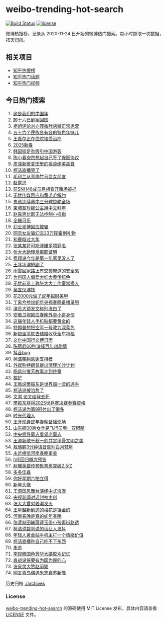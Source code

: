 # weibo-trending-hot-search

[![Build Status](https://github.com/justjavac/weibo-trending-hot-search/workflows/ci/badge.svg?branch=master)](https://github.com/justjavac/weibo-trending-hot-search/actions)
[![license](https://img.shields.io/github/license/justjavac/weibo-trending-hot-search)](https://github.com/justjavac/weibo-trending-hot-search/blob/master/LICENSE)

微博热搜榜，记录从 2020-11-24 日开始的微博热门搜索。每小时抓取一次数据，按天[归档](./archives)。

## 相关项目

- [知乎热搜榜](https://github.com/justjavac/zhihu-trending-top-search)
- [知乎热门话题](https://github.com/justjavac/zhihu-trending-hot-questions)
- [知乎热门视频](https://github.com/justjavac/zhihu-trending-hot-video)

## 今日热门搜索

<!-- BEGIN -->
<!-- 最后更新时间 Mon Jan 27 2025 04:18:01 GMT+0800 (China Standard Time) -->

1. [这是我们的中国年](https://s.weibo.com//weibo?q=%23%E8%BF%99%E6%98%AF%E6%88%91%E4%BB%AC%E7%9A%84%E4%B8%AD%E5%9B%BD%E5%B9%B4%23&Refer=new_time)
1. [颜十六已到案回国](https://s.weibo.com//weibo?q=%23%E9%A2%9C%E5%8D%81%E5%85%AD%E5%B7%B2%E5%88%B0%E6%A1%88%E5%9B%9E%E5%9B%BD%23&t=31&band_rank=1&Refer=top)
1. [柜姐评论刘亦菲微胖店铺正常运营](https://s.weibo.com//weibo?q=%23%E6%9F%9C%E5%A7%90%E8%AF%84%E8%AE%BA%E5%88%98%E4%BA%A6%E8%8F%B2%E5%BE%AE%E8%83%96%E5%BA%97%E9%93%BA%E6%AD%A3%E5%B8%B8%E8%BF%90%E8%90%A5%23&t=31&band_rank=2&Refer=top)
1. [五十六个民族各有各的特色年味儿](https://s.weibo.com//weibo?q=%23%E4%BA%94%E5%8D%81%E5%85%AD%E4%B8%AA%E6%B0%91%E6%97%8F%E5%90%84%E6%9C%89%E5%90%84%E7%9A%84%E7%89%B9%E8%89%B2%E5%B9%B4%E5%91%B3%E5%84%BF%23&t=31&band_rank=3&Refer=top)
1. [王嘉尔正在住院接受治疗](https://s.weibo.com//weibo?q=%23%E7%8E%8B%E5%98%89%E5%B0%94%E6%AD%A3%E5%9C%A8%E4%BD%8F%E9%99%A2%E6%8E%A5%E5%8F%97%E6%B2%BB%E7%96%97%23&t=31&band_rank=4&Refer=top)
1. [2025新春](https://s.weibo.com//weibo?q=%232025%E6%96%B0%E6%98%A5%23&t=31&band_rank=38&Refer=top)
1. [韩国铆足劲吸引中国游客](https://s.weibo.com//weibo?q=%23%E9%9F%A9%E5%9B%BD%E9%93%86%E8%B6%B3%E5%8A%B2%E5%90%B8%E5%BC%95%E4%B8%AD%E5%9B%BD%E6%B8%B8%E5%AE%A2%23&t=31&band_rank=13&Refer=top)
1. [陈小春突然想起自己签了保密协议](https://s.weibo.com//weibo?q=%E9%99%88%E5%B0%8F%E6%98%A5%E7%AA%81%E7%84%B6%E6%83%B3%E8%B5%B7%E8%87%AA%E5%B7%B1%E7%AD%BE%E4%BA%86%E4%BF%9D%E5%AF%86%E5%8D%8F%E8%AE%AE&t=31&band_rank=2&Refer=top)
1. [周深新歌麦田里的摇滚绝美高音](https://s.weibo.com//weibo?q=%23%E5%91%A8%E6%B7%B1%E6%96%B0%E6%AD%8C%E9%BA%A6%E7%94%B0%E9%87%8C%E7%9A%84%E6%91%87%E6%BB%9A%E7%BB%9D%E7%BE%8E%E9%AB%98%E9%9F%B3%23&t=31&band_rank=40&Refer=top)
1. [柯洁直播哭了](https://s.weibo.com//weibo?q=%23%E6%9F%AF%E6%B4%81%E7%9B%B4%E6%92%AD%E5%93%AD%E4%BA%86%23&t=31&band_rank=5&Refer=top)
1. [毛利兰从青梅竹马变女朋友](https://s.weibo.com//weibo?q=%E6%AF%9B%E5%88%A9%E5%85%B0%E4%BB%8E%E9%9D%92%E6%A2%85%E7%AB%B9%E9%A9%AC%E5%8F%98%E5%A5%B3%E6%9C%8B%E5%8F%8B&t=31&band_rank=9&Refer=top)
1. [赵露思](https://s.weibo.com//weibo?q=%E8%B5%B5%E9%9C%B2%E6%80%9D&t=31&band_rank=16&Refer=top)
1. [前SNH48成员吕相宜开赌场被抓](https://s.weibo.com//weibo?q=%23%E5%89%8DSNH48%E6%88%90%E5%91%98%E5%90%95%E7%9B%B8%E5%AE%9C%E5%BC%80%E8%B5%8C%E5%9C%BA%E8%A2%AB%E6%8A%93%23&t=31&band_rank=7&Refer=top)
1. [无忧传媒回应和黄毛毛解约](https://s.weibo.com//weibo?q=%23%E6%97%A0%E5%BF%A7%E4%BC%A0%E5%AA%92%E5%9B%9E%E5%BA%94%E5%92%8C%E9%BB%84%E6%AF%9B%E6%AF%9B%E8%A7%A3%E7%BA%A6%23&t=31&band_rank=18&Refer=top)
1. [男孩连续命中三分球惊艳全场](https://s.weibo.com//weibo?q=%23%E7%94%B7%E5%AD%A9%E8%BF%9E%E7%BB%AD%E5%91%BD%E4%B8%AD%E4%B8%89%E5%88%86%E7%90%83%E6%83%8A%E8%89%B3%E5%85%A8%E5%9C%BA%23&t=31&band_rank=18&Refer=top)
1. [柬埔寨珍娜公主用中文拜年](https://s.weibo.com//weibo?q=%23%E6%9F%AC%E5%9F%94%E5%AF%A8%E7%8F%8D%E5%A8%9C%E5%85%AC%E4%B8%BB%E7%94%A8%E4%B8%AD%E6%96%87%E6%8B%9C%E5%B9%B4%23&t=31&band_rank=14&Refer=top)
1. [赵露思比耶无法控制小拇指](https://s.weibo.com//weibo?q=%23%E8%B5%B5%E9%9C%B2%E6%80%9D%E6%AF%94%E8%80%B6%E6%97%A0%E6%B3%95%E6%8E%A7%E5%88%B6%E5%B0%8F%E6%8B%87%E6%8C%87%23&t=31&band_rank=11&Refer=top)
1. [全糖可乐](https://s.weibo.com//weibo?q=%23%E5%85%A8%E7%B3%96%E5%8F%AF%E4%B9%90%23&t=31&band_rank=30&Refer=top)
1. [幻云发博回应被骗](https://s.weibo.com//weibo?q=%23%E5%B9%BB%E4%BA%91%E5%8F%91%E5%8D%9A%E5%9B%9E%E5%BA%94%E8%A2%AB%E9%AA%97%23&t=31&band_rank=48&Refer=top)
1. [网恋女友骗幻云23万挥霍刷礼物](https://s.weibo.com//weibo?q=%23%E7%BD%91%E6%81%8B%E5%A5%B3%E5%8F%8B%E9%AA%97%E5%B9%BB%E4%BA%9123%E4%B8%87%E6%8C%A5%E9%9C%8D%E5%88%B7%E7%A4%BC%E7%89%A9%23&t=31&band_rank=24&Refer=top)
1. [和鹿晗过大年](https://s.weibo.com//weibo?q=%23%E5%92%8C%E9%B9%BF%E6%99%97%E8%BF%87%E5%A4%A7%E5%B9%B4%23&t=31&band_rank=29&Refer=top)
1. [张某某将可能涉嫌多项罪名](https://s.weibo.com//weibo?q=%23%E5%BC%A0%E6%9F%90%E6%9F%90%E5%B0%86%E5%8F%AF%E8%83%BD%E6%B6%89%E5%AB%8C%E5%A4%9A%E9%A1%B9%E7%BD%AA%E5%90%8D%23&t=31&band_rank=21&Refer=top)
1. [张大大助理发离职证明](https://s.weibo.com//weibo?q=%23%E5%BC%A0%E5%A4%A7%E5%A4%A7%E5%8A%A9%E7%90%86%E5%8F%91%E7%A6%BB%E8%81%8C%E8%AF%81%E6%98%8E%23&t=31&band_rank=22&Refer=top)
1. [费翔说今年是第一年家里没人了](https://s.weibo.com//weibo?q=%23%E8%B4%B9%E7%BF%94%E8%AF%B4%E4%BB%8A%E5%B9%B4%E6%98%AF%E7%AC%AC%E4%B8%80%E5%B9%B4%E5%AE%B6%E9%87%8C%E6%B2%A1%E4%BA%BA%E4%BA%86%23&t=31&band_rank=23&Refer=top)
1. [王冰冰演短剧了](https://s.weibo.com//weibo?q=%23%E7%8E%8B%E5%86%B0%E5%86%B0%E6%BC%94%E7%9F%AD%E5%89%A7%E4%BA%86%23&t=31&band_rank=23&Refer=top)
1. [雨雪回家路上有交警带道的安全感](https://s.weibo.com//weibo?q=%23%E9%9B%A8%E9%9B%AA%E5%9B%9E%E5%AE%B6%E8%B7%AF%E4%B8%8A%E6%9C%89%E4%BA%A4%E8%AD%A6%E5%B8%A6%E9%81%93%E7%9A%84%E5%AE%89%E5%85%A8%E6%84%9F%23&t=31&band_rank=25&Refer=top)
1. [为何国人偏爱大红大黄传统色](https://s.weibo.com//weibo?q=%23%E4%B8%BA%E4%BD%95%E5%9B%BD%E4%BA%BA%E5%81%8F%E7%88%B1%E5%A4%A7%E7%BA%A2%E5%A4%A7%E9%BB%84%E4%BC%A0%E7%BB%9F%E8%89%B2%23&t=31&band_rank=24&Refer=top)
1. [无忧前员工称张大大工作室常换人](https://s.weibo.com//weibo?q=%23%E6%97%A0%E5%BF%A7%E5%89%8D%E5%91%98%E5%B7%A5%E7%A7%B0%E5%BC%A0%E5%A4%A7%E5%A4%A7%E5%B7%A5%E4%BD%9C%E5%AE%A4%E5%B8%B8%E6%8D%A2%E4%BA%BA%23&t=31&band_rank=27&Refer=top)
1. [吴宣仪演技](https://s.weibo.com//weibo?q=%23%E5%90%B4%E5%AE%A3%E4%BB%AA%E6%BC%94%E6%8A%80%23&t=31&band_rank=12&Refer=top)
1. [花2000元做了蛇年招财美甲](https://s.weibo.com//weibo?q=%E8%8A%B12000%E5%85%83%E5%81%9A%E4%BA%86%E8%9B%87%E5%B9%B4%E6%8B%9B%E8%B4%A2%E7%BE%8E%E7%94%B2&t=31&band_rank=49&Refer=top)
1. [丁禹兮参加蛇年央视春晚备播录制](https://s.weibo.com//weibo?q=%23%E4%B8%81%E7%A6%B9%E5%85%AE%E5%8F%82%E5%8A%A0%E8%9B%87%E5%B9%B4%E5%A4%AE%E8%A7%86%E6%98%A5%E6%99%9A%E5%A4%87%E6%92%AD%E5%BD%95%E5%88%B6%23&t=31&band_rank=38&Refer=top)
1. [演员大锁发文称别洗白了](https://s.weibo.com//weibo?q=%23%E6%BC%94%E5%91%98%E5%A4%A7%E9%94%81%E5%8F%91%E6%96%87%E7%A7%B0%E5%88%AB%E6%B4%97%E7%99%BD%E4%BA%86%23&t=31&band_rank=31&Refer=top)
1. [安徽卫视回应春晚外卖小哥身份](https://s.weibo.com//weibo?q=%23%E5%AE%89%E5%BE%BD%E5%8D%AB%E8%A7%86%E5%9B%9E%E5%BA%94%E6%98%A5%E6%99%9A%E5%A4%96%E5%8D%96%E5%B0%8F%E5%93%A5%E8%BA%AB%E4%BB%BD%23&t=31&band_rank=50&Refer=top)
1. [这届年轻人手机贴都要黄金的](https://s.weibo.com//weibo?q=%23%E8%BF%99%E5%B1%8A%E5%B9%B4%E8%BD%BB%E4%BA%BA%E6%89%8B%E6%9C%BA%E8%B4%B4%E9%83%BD%E8%A6%81%E9%BB%84%E9%87%91%E7%9A%84%23&t=31&band_rank=6&Refer=top)
1. [特朗普想把空军一号改为深蓝色](https://s.weibo.com//weibo?q=%23%E7%89%B9%E6%9C%97%E6%99%AE%E6%83%B3%E6%8A%8A%E7%A9%BA%E5%86%9B%E4%B8%80%E5%8F%B7%E6%94%B9%E4%B8%BA%E6%B7%B1%E8%93%9D%E8%89%B2%23&t=31&band_rank=50&Refer=top)
1. [新娘坐高铁去结婚收获全车祝福](https://s.weibo.com//weibo?q=%23%E6%96%B0%E5%A8%98%E5%9D%90%E9%AB%98%E9%93%81%E5%8E%BB%E7%BB%93%E5%A9%9A%E6%94%B6%E8%8E%B7%E5%85%A8%E8%BD%A6%E7%A5%9D%E7%A6%8F%23&t=31&band_rank=8&Refer=top)
1. [文化中国行文博日历](https://s.weibo.com//weibo?q=%23%E6%96%87%E5%8C%96%E4%B8%AD%E5%9B%BD%E8%A1%8C%E6%96%87%E5%8D%9A%E6%97%A5%E5%8E%86%23&t=31&band_rank=36&Refer=top)
1. [陈丽君60秒演绎百年越剧情](https://s.weibo.com//weibo?q=%23%E9%99%88%E4%B8%BD%E5%90%9B60%E7%A7%92%E6%BC%94%E7%BB%8E%E7%99%BE%E5%B9%B4%E8%B6%8A%E5%89%A7%E6%83%85%23&t=31&band_rank=26&Refer=top)
1. [抖音bug](https://s.weibo.com//weibo?q=%E6%8A%96%E9%9F%B3bug&t=31&band_rank=42&Refer=top)
1. [柯洁鞠躬感谢支持者](https://s.weibo.com//weibo?q=%23%E6%9F%AF%E6%B4%81%E9%9E%A0%E8%BA%AC%E6%84%9F%E8%B0%A2%E6%94%AF%E6%8C%81%E8%80%85%23&t=31&band_rank=39&Refer=top)
1. [外媒称特朗普提出清理加沙计划](https://s.weibo.com//weibo?q=%23%E5%A4%96%E5%AA%92%E7%A7%B0%E7%89%B9%E6%9C%97%E6%99%AE%E6%8F%90%E5%87%BA%E6%B8%85%E7%90%86%E5%8A%A0%E6%B2%99%E8%AE%A1%E5%88%92%23&t=31&band_rank=10&Refer=top)
1. [杨紫何惟芳故事走到终章](https://s.weibo.com//weibo?q=%23%E6%9D%A8%E7%B4%AB%E4%BD%95%E6%83%9F%E8%8A%B3%E6%95%85%E4%BA%8B%E8%B5%B0%E5%88%B0%E7%BB%88%E7%AB%A0%23&t=31&band_rank=32&Refer=top)
1. [棍铲](https://s.weibo.com//weibo?q=%E6%A3%8D%E9%93%B2&t=31&band_rank=36&Refer=top)
1. [王皓说樊振东是世界超一流的选手](https://s.weibo.com//weibo?q=%23%E7%8E%8B%E7%9A%93%E8%AF%B4%E6%A8%8A%E6%8C%AF%E4%B8%9C%E6%98%AF%E4%B8%96%E7%95%8C%E8%B6%85%E4%B8%80%E6%B5%81%E7%9A%84%E9%80%89%E6%89%8B%23&t=31&band_rank=15&Refer=top)
1. [柯洁说被治愈了](https://s.weibo.com//weibo?q=%23%E6%9F%AF%E6%B4%81%E8%AF%B4%E8%A2%AB%E6%B2%BB%E6%84%88%E4%BA%86%23&t=31&band_rank=31&Refer=top)
1. [文淇 论文给我去死](https://s.weibo.com//weibo?q=%E6%96%87%E6%B7%87%20%E8%AE%BA%E6%96%87%E7%BB%99%E6%88%91%E5%8E%BB%E6%AD%BB&t=31&band_rank=47&Refer=top)
1. [樊振东获得2025世乒赛决赛参赛资格](https://s.weibo.com//weibo?q=%23%E6%A8%8A%E6%8C%AF%E4%B8%9C%E8%8E%B7%E5%BE%972025%E4%B8%96%E4%B9%92%E8%B5%9B%E5%86%B3%E8%B5%9B%E5%8F%82%E8%B5%9B%E8%B5%84%E6%A0%BC%23&t=31&band_rank=39&Refer=top)
1. [柯洁说为第9冠付出了很多](https://s.weibo.com//weibo?q=%23%E6%9F%AF%E6%B4%81%E8%AF%B4%E4%B8%BA%E7%AC%AC9%E5%86%A0%E4%BB%98%E5%87%BA%E4%BA%86%E5%BE%88%E5%A4%9A%23&t=31&band_rank=32&Refer=top)
1. [时光代理人](https://s.weibo.com//weibo?q=%E6%97%B6%E5%85%89%E4%BB%A3%E7%90%86%E4%BA%BA&t=31&band_rank=48&Refer=top)
1. [王菲现身蛇年春晚备播现场](https://s.weibo.com//weibo?q=%23%E7%8E%8B%E8%8F%B2%E7%8E%B0%E8%BA%AB%E8%9B%87%E5%B9%B4%E6%98%A5%E6%99%9A%E5%A4%87%E6%92%AD%E7%8E%B0%E5%9C%BA%23&t=31&band_rank=19&Refer=top)
1. [山东舰00后女兵是飞行员另一双眼睛](https://s.weibo.com//weibo?q=%23%E5%B1%B1%E4%B8%9C%E8%88%B000%E5%90%8E%E5%A5%B3%E5%85%B5%E6%98%AF%E9%A3%9E%E8%A1%8C%E5%91%98%E5%8F%A6%E4%B8%80%E5%8F%8C%E7%9C%BC%E7%9D%9B%23&t=31&band_rank=10&Refer=top)
1. [中央领导同志看望老同志](https://s.weibo.com//weibo?q=%23%E4%B8%AD%E5%A4%AE%E9%A2%86%E5%AF%BC%E5%90%8C%E5%BF%97%E7%9C%8B%E6%9C%9B%E8%80%81%E5%90%8C%E5%BF%97%23&Refer=new_time)
1. [王源新歌千秋一刻共赏甲骨文明之美](https://s.weibo.com//weibo?q=%23%E7%8E%8B%E6%BA%90%E6%96%B0%E6%AD%8C%E5%8D%83%E7%A7%8B%E4%B8%80%E5%88%BB%E5%85%B1%E8%B5%8F%E7%94%B2%E9%AA%A8%E6%96%87%E6%98%8E%E4%B9%8B%E7%BE%8E%23&t=31&band_rank=10&Refer=top)
1. [敖瑞鹏3分钟语音告别白月梵星](https://s.weibo.com//weibo?q=%E6%95%96%E7%91%9E%E9%B9%8F3%E5%88%86%E9%92%9F%E8%AF%AD%E9%9F%B3%E5%91%8A%E5%88%AB%E7%99%BD%E6%9C%88%E6%A2%B5%E6%98%9F&t=31&band_rank=44&Refer=top)
1. [永远相信河南春晚审美](https://s.weibo.com//weibo?q=%23%E6%B0%B8%E8%BF%9C%E7%9B%B8%E4%BF%A1%E6%B2%B3%E5%8D%97%E6%98%A5%E6%99%9A%E5%AE%A1%E7%BE%8E%23&t=31&band_rank=47&Refer=top)
1. [IVE回归概念预告](https://s.weibo.com//weibo?q=IVE%E5%9B%9E%E5%BD%92%E6%A6%82%E5%BF%B5%E9%A2%84%E5%91%8A&t=31&band_rank=43&Refer=top)
1. [射雕英雄传预售票房突破2.5亿](https://s.weibo.com//weibo?q=%23%E5%B0%84%E9%9B%95%E8%8B%B1%E9%9B%84%E4%BC%A0%E9%A2%84%E5%94%AE%E7%A5%A8%E6%88%BF%E7%AA%81%E7%A0%B42.5%E4%BA%BF%23&t=31&band_rank=17&Refer=top)
1. [多多佳鑫](https://s.weibo.com//weibo?q=%23%E5%A4%9A%E5%A4%9A%E4%BD%B3%E9%91%AB%23&t=31&band_rank=47&Refer=top)
1. [你好星期六拍立得](https://s.weibo.com//weibo?q=%E4%BD%A0%E5%A5%BD%E6%98%9F%E6%9C%9F%E5%85%AD%E6%8B%8D%E7%AB%8B%E5%BE%97&t=31&band_rank=42&Refer=top)
1. [新年头像](https://s.weibo.com//weibo?q=%E6%96%B0%E5%B9%B4%E5%A4%B4%E5%83%8F&t=31&band_rank=41&Refer=top)
1. [王源国风舞台演绎中式浪漫](https://s.weibo.com//weibo?q=%23%E7%8E%8B%E6%BA%90%E5%9B%BD%E9%A3%8E%E8%88%9E%E5%8F%B0%E6%BC%94%E7%BB%8E%E4%B8%AD%E5%BC%8F%E6%B5%AA%E6%BC%AB%23&t=31&band_rank=46&Refer=top)
1. [央视新闻对话封神主创](https://s.weibo.com//weibo?q=%23%E5%A4%AE%E8%A7%86%E6%96%B0%E9%97%BB%E5%AF%B9%E8%AF%9D%E5%B0%81%E7%A5%9E%E4%B8%BB%E5%88%9B%23&t=31&band_rank=26&Refer=top)
1. [张大大曾对姜潮发火](https://s.weibo.com//weibo?q=%23%E5%BC%A0%E5%A4%A7%E5%A4%A7%E6%9B%BE%E5%AF%B9%E5%A7%9C%E6%BD%AE%E5%8F%91%E7%81%AB%23&t=31&band_rank=27&Refer=top)
1. [王星越新剧送的梅花是镶金的](https://s.weibo.com//weibo?q=%23%E7%8E%8B%E6%98%9F%E8%B6%8A%E6%96%B0%E5%89%A7%E9%80%81%E7%9A%84%E6%A2%85%E8%8A%B1%E6%98%AF%E9%95%B6%E9%87%91%E7%9A%84%23&t=31&band_rank=28&Refer=top)
1. [河南春晚是真的蛇年春晚](https://s.weibo.com//weibo?q=%23%E6%B2%B3%E5%8D%97%E6%98%A5%E6%99%9A%E6%98%AF%E7%9C%9F%E7%9A%84%E8%9B%87%E5%B9%B4%E6%98%A5%E6%99%9A%23&t=31&band_rank=45&Refer=top)
1. [张凌赫田曦薇逐玉带小孩逛街路透](https://s.weibo.com//weibo?q=%23%E5%BC%A0%E5%87%8C%E8%B5%AB%E7%94%B0%E6%9B%A6%E8%96%87%E9%80%90%E7%8E%89%E5%B8%A6%E5%B0%8F%E5%AD%A9%E9%80%9B%E8%A1%97%E8%B7%AF%E9%80%8F%23&t=31&band_rank=35&Refer=top)
1. [柯洁说裁判说的话让人发抖](https://s.weibo.com//weibo?q=%23%E6%9F%AF%E6%B4%81%E8%AF%B4%E8%A3%81%E5%88%A4%E8%AF%B4%E7%9A%84%E8%AF%9D%E8%AE%A9%E4%BA%BA%E5%8F%91%E6%8A%96%23&t=31&band_rank=33&Refer=top)
1. [年轻人黄金贴手机主打一个情绪价值](https://s.weibo.com//weibo?q=%23%E5%B9%B4%E8%BD%BB%E4%BA%BA%E9%BB%84%E9%87%91%E8%B4%B4%E6%89%8B%E6%9C%BA%E4%B8%BB%E6%89%93%E4%B8%80%E4%B8%AA%E6%83%85%E7%BB%AA%E4%BB%B7%E5%80%BC%23&t=31&band_rank=20&Refer=top)
1. [柯洁直播称自己吃不下东西](https://s.weibo.com//weibo?q=%23%E6%9F%AF%E6%B4%81%E7%9B%B4%E6%92%AD%E7%A7%B0%E8%87%AA%E5%B7%B1%E5%90%83%E4%B8%8D%E4%B8%8B%E4%B8%9C%E8%A5%BF%23&t=31&band_rank=25&Refer=top)
1. [朱苏](https://s.weibo.com//weibo?q=%E6%9C%B1%E8%8B%8F&t=31&band_rank=31&Refer=top)
1. [李现晒国色芳华大婚胶片记忆](https://s.weibo.com//weibo?q=%23%E6%9D%8E%E7%8E%B0%E6%99%92%E5%9B%BD%E8%89%B2%E8%8A%B3%E5%8D%8E%E5%A4%A7%E5%A9%9A%E8%83%B6%E7%89%87%E8%AE%B0%E5%BF%86%23&t=31&band_rank=34&Refer=top)
1. [肖战说侠要有为国为民的心](https://s.weibo.com//weibo?q=%23%E8%82%96%E6%88%98%E8%AF%B4%E4%BE%A0%E8%A6%81%E6%9C%89%E4%B8%BA%E5%9B%BD%E4%B8%BA%E6%B0%91%E7%9A%84%E5%BF%83%23&t=31&band_rank=37&Refer=top)
1. [张泉灵大赞赵丽颖](https://s.weibo.com//weibo?q=%23%E5%BC%A0%E6%B3%89%E7%81%B5%E5%A4%A7%E8%B5%9E%E8%B5%B5%E4%B8%BD%E9%A2%96%23&t=31&band_rank=41&Refer=top)
1. [网友青岛偶遇朱志鑫苏新皓](https://s.weibo.com//weibo?q=%23%E7%BD%91%E5%8F%8B%E9%9D%92%E5%B2%9B%E5%81%B6%E9%81%87%E6%9C%B1%E5%BF%97%E9%91%AB%E8%8B%8F%E6%96%B0%E7%9A%93%23&t=31&band_rank=45&Refer=top)

<!-- END -->

历史归档 [./archives](./archives)

### License

[weibo-trending-hot-search](https://github.com/justjavac/weibo-trending-hot-search) 的源码使用 MIT License
发布。具体内容请查看 [LICENSE](./LICENSE) 文件。
